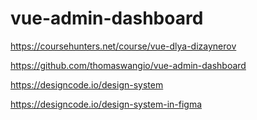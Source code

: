 # vue-admin-dashboard

https://coursehunters.net/course/vue-dlya-dizaynerov

https://github.com/thomaswangio/vue-admin-dashboard

https://designcode.io/design-system

https://designcode.io/design-system-in-figma
